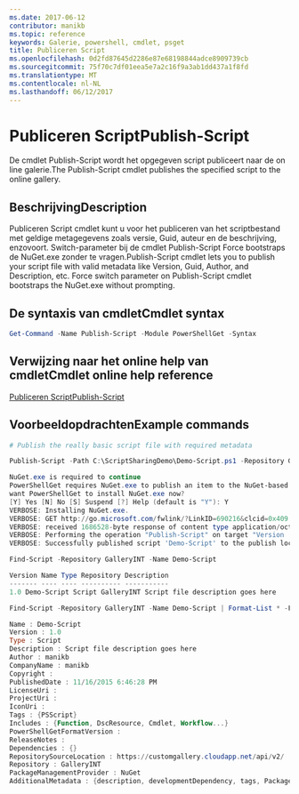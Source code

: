 ```yaml
---
ms.date: 2017-06-12
contributor: manikb
ms.topic: reference
keywords: Galerie, powershell, cmdlet, psget
title: Publiceren Script
ms.openlocfilehash: 0d2fd87645d2286e87e68198844adce8909739cb
ms.sourcegitcommit: 75f70c7df01eea5e7a2c16f9a3ab1dd437a1f8fd
ms.translationtype: MT
ms.contentlocale: nl-NL
ms.lasthandoff: 06/12/2017
---
```

# <a name="publish-script"></a><span data-ttu-id="7e102-103">Publiceren Script</span><span class="sxs-lookup"><span data-stu-id="7e102-103">Publish-Script</span></span>

<span data-ttu-id="7e102-104">De cmdlet Publish-Script wordt het opgegeven script publiceert naar de on line galerie.</span><span class="sxs-lookup"><span data-stu-id="7e102-104">The Publish-Script cmdlet publishes the specified script to the online gallery.</span></span>

## <a name="description"></a><span data-ttu-id="7e102-105">Beschrijving</span><span class="sxs-lookup"><span data-stu-id="7e102-105">Description</span></span>

<span data-ttu-id="7e102-106">Publiceren Script cmdlet kunt u voor het publiceren van het scriptbestand met geldige metagegevens zoals versie, Guid, auteur en de beschrijving, enzovoort. Switch-parameter bij de cmdlet Publish-Script Force bootstraps de NuGet.exe zonder te vragen.</span><span class="sxs-lookup"><span data-stu-id="7e102-106">Publish-Script cmdlet lets you to publish your script file with valid metadata like Version, Guid, Author, and Description, etc. Force switch parameter on Publish-Script cmdlet bootstraps the NuGet.exe without prompting.</span></span>

## <a name="cmdlet-syntax"></a><span data-ttu-id="7e102-107">De syntaxis van cmdlet</span><span class="sxs-lookup"><span data-stu-id="7e102-107">Cmdlet syntax</span></span>

```powershell
Get-Command -Name Publish-Script -Module PowerShellGet -Syntax
```

## <a name="cmdlet-online-help-reference"></a><span data-ttu-id="7e102-108">Verwijzing naar het online help van cmdlet</span><span class="sxs-lookup"><span data-stu-id="7e102-108">Cmdlet online help reference</span></span>

[<span data-ttu-id="7e102-109">Publiceren Script</span><span class="sxs-lookup"><span data-stu-id="7e102-109">Publish-Script</span></span>](http://go.microsoft.com/fwlink/?LinkId=619788)

## <a name="example-commands"></a><span data-ttu-id="7e102-110">Voorbeeldopdrachten</span><span class="sxs-lookup"><span data-stu-id="7e102-110">Example commands</span></span>

```powershell
# Publish the really basic script file with required metadata

Publish-Script -Path C:\ScriptSharingDemo\Demo-Script.ps1 -Repository GalleryINT -NuGetApiKey cad91af7-a49c-4026-9570-a4c16564e785 -Verbose

NuGet.exe is required to continue
PowerShellGet requires NuGet.exe to publish an item to the NuGet-based repositories. NuGet.exe must be available under one of the paths specified in PATH environment variable value. Do you
want PowerShellGet to install NuGet.exe now?
[Y] Yes [N] No [S] Suspend [?] Help (default is "Y"): Y
VERBOSE: Installing NuGet.exe.
VERBOSE: GET http://go.microsoft.com/fwlink/?LinkID=690216&clcid=0x409 with 0-byte payload
VERBOSE: received 1686528-byte response of content type application/octet-stream
VERBOSE: Performing the operation "Publish-Script" on target "Version '1.0' of script 'Demo-Script'".
VERBOSE: Successfully published script 'Demo-Script' to the publish location 'https://customgallery.cloudapp.net/api/v2/package/'. Please allow few minutes for 'Demo-Script' to show up in the search results.

Find-Script -Repository GalleryINT -Name Demo-Script

Version Name Type Repository Description
------- ---- ---- ---------- -----------
1.0 Demo-Script Script GalleryINT Script file description goes here

Find-Script -Repository GalleryINT -Name Demo-Script | Format-List * -Force

Name : Demo-Script
Version : 1.0
Type : Script
Description : Script file description goes here
Author : manikb
CompanyName : manikb
Copyright :
PublishedDate : 11/16/2015 6:46:28 PM
LicenseUri :
ProjectUri :
IconUri :
Tags : {PSScript}
Includes : {Function, DscResource, Cmdlet, Workflow...}
PowerShellGetFormatVersion :
ReleaseNotes :
Dependencies : {}
RepositorySourceLocation : https://customgallery.cloudapp.net/api/v2/
Repository : GalleryINT
PackageManagementProvider : NuGet
AdditionalMetadata : {description, developmentDependency, tags, PackageManagementProvider...}

```

